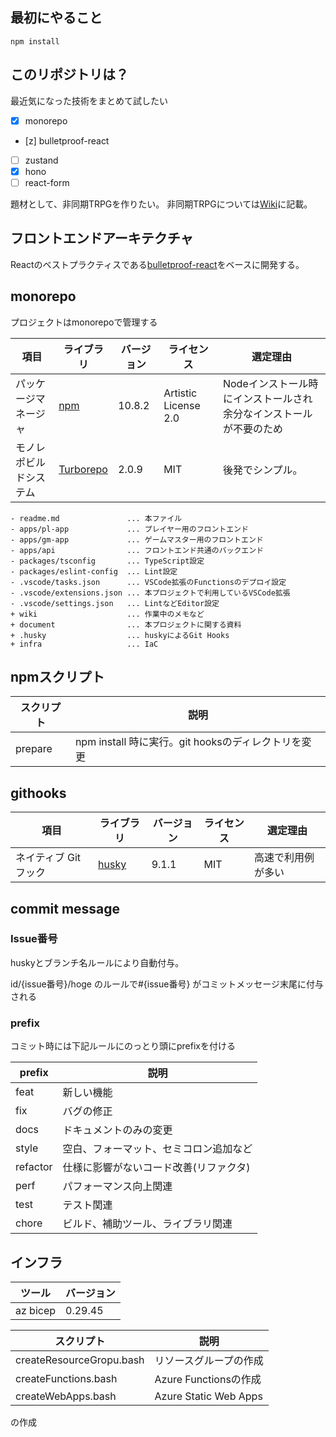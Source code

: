 ## 最初にやること

```
npm install
```

## このリポジトリは？
最近気になった技術をまとめて試したい
- [x] monorepo
- [z] bulletproof-react
- [ ] zustand
- [x] hono
- [ ] react-form

題材として、非同期TRPGを作りたい。
非同期TRPGについては[Wiki](./wiki/top/非同期TRPGとは.md)に記載。


## フロントエンドアーキテクチャ
Reactのベストプラクティスである[bulletproof-react](https://github.com/alan2207/bulletproof-react)をベースに開発する。

## monorepo
プロジェクトはmonorepoで管理する

項目|ライブラリ|バージョン|ライセンス|選定理由
--|--|--|--|--
パッケージマネージャ|[npm](https://github.com/npm/cli)|10.8.2|Artistic License 2.0|Nodeインストール時にインストールされ余分なインストールが不要のため
モノレポビルドシステム|[Turborepo](https://github.com/vercel/turbo)|2.0.9|MIT|後発でシンプル。



```
- readme.md               ... 本ファイル
- apps/pl-app             ... プレイヤー用のフロントエンド
- apps/gm-app             ... ゲームマスター用のフロントエンド
- apps/api                ... フロントエンド共通のバックエンド
- packages/tsconfig       ... TypeScript設定
- packages/eslint-config  ... Lint設定
- .vscode/tasks.json      ... VSCode拡張のFunctionsのデプロイ設定
- .vscode/extensions.json ... 本プロジェクトで利用しているVSCode拡張
- .vscode/settings.json   ... LintなどEditor設定
+ wiki                    ... 作業中のメモなど
+ document                ... 本プロジェクトに関する資料
+ .husky                  ... huskyによるGit Hooks
+ infra                   ... IaC
```

## npmスクリプト

スクリプト|説明
--|--
prepare|npm install 時に実行。git hooksのディレクトリを変更

## githooks

項目|ライブラリ|バージョン|ライセンス|選定理由
--|--|--|--|--
ネイティブ Git フック|[husky](https://github.com/typicode/husky)|9.1.1|MIT|高速で利用例が多い

## commit message 
### Issue番号
huskyとブランチ名ルールにより自動付与。

id/{issue番号}/hoge のルールで#{issue番号} がコミットメッセージ末尾に付与される

### prefix
コミット時には下記ルールにのっとり頭にprefixを付ける

prefix|説明
--|--
feat|新しい機能
fix|バグの修正
docs|ドキュメントのみの変更
style|空白、フォーマット、セミコロン追加など
refactor|仕様に影響がないコード改善(リファクタ)
perf|パフォーマンス向上関連
test|テスト関連
chore| ビルド、補助ツール、ライブラリ関連

## インフラ

ツール|バージョン
--|--
az bicep|0.29.45

スクリプト|説明
--|--
createResourceGropu.bash|リソースグループの作成
createFunctions.bash|Azure Functionsの作成
createWebApps.bash|Azure Static Web Apps

の作成
